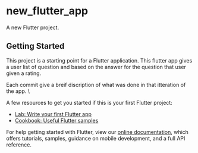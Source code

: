 # new_flutter_app

A new Flutter project.

## Getting Started

This project is a starting point for a Flutter application. This flutter app gives a user list of question and based on the answer for the question that user given a rating.

Each commit give a breif discription of what was done in that itteration of the app. \

A few resources to get you started if this is your first Flutter project:

- [Lab: Write your first Flutter app](https://flutter.dev/docs/get-started/codelab)
- [Cookbook: Useful Flutter samples](https://flutter.dev/docs/cookbook)

For help getting started with Flutter, view our
[online documentation](https://flutter.dev/docs), which offers tutorials,
samples, guidance on mobile development, and a full API reference.
